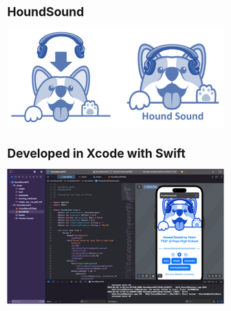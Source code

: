 # HoundSound
<img src="houndsound1.png" width="640px">

# Developed in Xcode with Swift
<img src="houndsound2.png" width="640px">
